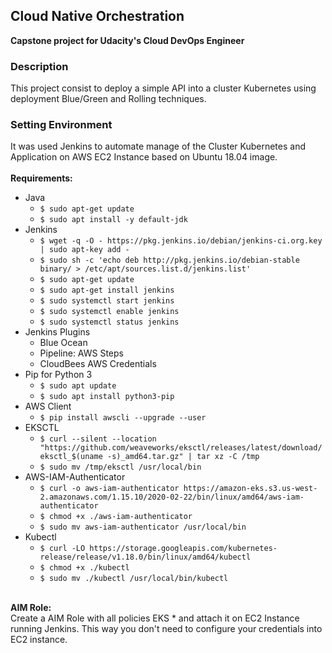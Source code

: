
<h2>Cloud Native Orchestration</h2>

<strong>Capstone project for Udacity's Cloud DevOps Engineer</strong><br/>

<h3>Description</h3>
This project consist to deploy a simple API into a cluster Kubernetes using deployment Blue/Green and Rolling techniques.<br/>

<h3>Setting Environment</h3>
It was used Jenkins to automate manage of the Cluster Kubernetes and Application on AWS EC2 Instance based on Ubuntu 18.04 image. <br/><br/>
<strong>Requirements:</strong>
<ul>
  <li>
    Java
    <ul>
      <li><code>$ sudo apt-get update</code></li>
      <li><code>$ sudo apt install -y default-jdk</code></li>
    </ul>
  </li>
  <li>
    Jenkins
    <ul>  
      <li><code>$ wget -q -O - https://pkg.jenkins.io/debian/jenkins-ci.org.key | sudo apt-key add -</code></li>
      <li><code>$ sudo sh -c 'echo deb http://pkg.jenkins.io/debian-stable binary/ > /etc/apt/sources.list.d/jenkins.list'</code></li>
      <li><code>$ sudo apt-get update</code></li>
      <li><code>$ sudo apt-get install jenkins</code></li>     
      <li><code>$ sudo systemctl start jenkins</code></li>
      <li><code>$ sudo systemctl enable jenkins</code></li>
      <li><code>$ sudo systemctl status jenkins</code></li>      
    </ul>
  </li>
  
  <li>
    Jenkins Plugins
    <ul>
      <li>Blue Ocean</li>
      <li>Pipeline: AWS Steps</li>
      <li>CloudBees AWS Credentials</li>      
    </ul>
  </li>
  
  <li>
    Pip for Python 3
    <ul>
      <li><code>$ sudo apt update</code></li>
      <li><code>$ sudo apt install python3-pip</code></li>
    </ul>  
  </li>  
  
  <li>
    AWS Client
    <ul>  
      <li><code>$ pip install awscli --upgrade --user</code></li>  
    </ul>
  </li>
  
  <li>
    EKSCTL
    <ul>
      <li><code>$ curl --silent --location "https://github.com/weaveworks/eksctl/releases/latest/download/eksctl_$(uname -s)_amd64.tar.gz" | tar xz -C /tmp</code></li>
      <li><code>$ sudo mv /tmp/eksctl /usr/local/bin</code></li>
    </ul>    
  </li>
  
  <li>
    AWS-IAM-Authenticator
    <ul>
      <li><code>$ curl -o aws-iam-authenticator https://amazon-eks.s3.us-west-2.amazonaws.com/1.15.10/2020-02-22/bin/linux/amd64/aws-iam-authenticator</code></li>
      <li><code>$ chmod +x ./aws-iam-authenticator</code></li>
      <li><code>$ sudo mv aws-iam-authenticator /usr/local/bin</code></li>      
    </ul>    
  </li>
  
  <li>
    Kubectl
    <ul>  
      <li><code>$ curl -LO https://storage.googleapis.com/kubernetes-release/release/v1.18.0/bin/linux/amd64/kubectl</code></li>
      <li><code>$ chmod +x ./kubectl</code></li>
      <li><code>$ sudo mv ./kubectl /usr/local/bin/kubectl</code></li>      
    </ul>
  </li>
</ul>
<br/>
<strong>AIM Role:</strong><br/>
Create a AIM Role with all policies EKS * and attach it on EC2 Instance running Jenkins. This way you don't need to configure your credentials into EC2 instance.
